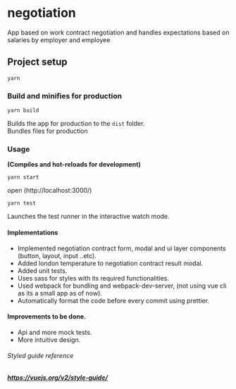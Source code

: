 # negotiation
App based on work contract negotiation and handles expectations based on salaries by employer and employee 

## Project setup
```
yarn 
```

### Build and minifies for production
```
yarn build
```

Builds the app for production to the `dist` folder.<br />
Bundles files for production 


### Usage
**(Compiles and hot-reloads for development)**

```
yarn start 
```
open (http://localhost:3000/)

```
yarn test
```
Launches the test runner in the interactive watch mode.<br />

#### Implementations
-  Implemented negotiation contract form, modal and ui layer components (button, layout, input ..etc).
-  Added london temperature to negotiation contract result modal.
-  Added unit tests.
-  Uses sass for styles with its required functionalities. 
-  Used webpack for bundling and webpack-dev-server, (not using vue cli as its a small app as of now).
-  Automatically format the code before every commit using prettier.


#### Improvements to be done.
- Api and more mock tests.
- More intuitive design.

###### Styled guide reference
##### https://vuejs.org/v2/style-guide/
